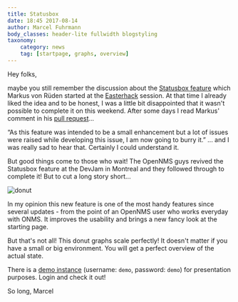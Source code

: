 ```yaml
---
title: Statusbox
date: 18:45 2017-08-14
author: Marcel Fuhrmann
body_classes: header-lite fullwidth blogstyling
taxonomy:
    category: news
    tag: [startpage, graphs, overview]
---
```


Hey folks,

maybe you still remember the discussion about the [Statusbox feature](https://wiki.opennms.org/wiki/DevProjects/Status_Box) which Markus von Rüden started at the [Easterhack](https://www.opennms.org/en/blog/2017-05-11-easterhack-review) session.
At that time I already liked the idea and to be honest, I was a little bit disappointed that it wasn't possible to complete it on this weekend.
After some days I read Markus' comment in his [pull request](https://github.com/OpenNMS/opennms/pull/1483)...

“As this feature was intended to be a small enhancement but a lot of issues were raised while developing this issue, I am now going to burry it.”
... and I was really sad to hear that.
Certainly I could understand it.

But good things come to those who wait!
The OpenNMS guys revived the Statusbox feature at the DevJam in Montreal and they followed through to complete it!
But to cut a long story short...

![donut](donut.gif)

In my opinion this new feature is one of the most handy features since several updates - from the point of an OpenNMS user who works everyday with ONMS.
It improves the usability and brings a new fancy look at the starting page.

But that's not all!
This donut graphs scale perfectly!
It doesn't matter if you have a small or big environment.
You will get a perfect overview of the actual state.

There is a [demo instance](https://demo.opennms.eu) (username: `demo`, password: `demo`) for presentation purposes.
Login and check it out!

So long,
Marcel
